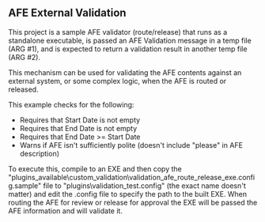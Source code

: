 AFE External Validation
-----------------------

This project is a sample AFE validator (route/release) that runs as a standalone executable, is passed an AFE Validation message in a temp file (ARG #1), and is expected to return a validation result in another temp file (ARG #2).

This mechanism can be used for validating the AFE contents against an external system, or some complex logic, when the AFE is routed or released.

This example checks for the following:

- Requires that Start Date is not empty
- Requires that End Date is not empty
- Requires that End Date >= Start Date 
- Warns if AFE isn't sufficiently polite (doesn't include "please" in AFE description)

To execute this, compile to an EXE and then copy the "plugins\_available\custom\_validation\validation\_afe\_route\_release\_exe.config.sample" file to "plugins\validation\_test.config" (the exact name doesn't matter) and edit the .config file to specify the path to the built EXE.  When routing the AFE for review or release for approval the EXE will be passed the AFE information and will validate it.

